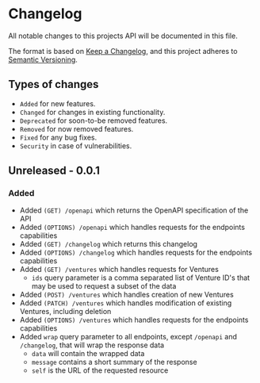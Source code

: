 # Changelog

All notable changes to this projects API will be documented in this file.

The format is based on [Keep a Changelog](https://keepachangelog.com/en/1.0.0/), and this project adheres to [Semantic Versioning](https://semver.org/spec/v2.0.0.html).

## Types of changes

- `Added` for new features.
- `Changed` for changes in existing functionality.
- `Deprecated` for soon-to-be removed features.
- `Removed` for now removed features.
- `Fixed` for any bug fixes.
- `Security` in case of vulnerabilities.

## Unreleased - 0.0.1

### Added

- Added `(GET) /openapi` which returns the OpenAPI specification of the API
- Added `(OPTIONS) /openapi` which handles requests for the endpoints capabilities
- Added `(GET) /changelog` which returns this changelog
- Added `(OPTIONS) /changelog` which handles requests for the endpoints capabilities
- Added `(GET) /ventures` which handles requests for Ventures
  - `ids` query parameter is a comma separated list of Venture ID's that may be used to request a subset of the data
- Added `(POST) /ventures` which handles creation of new Ventures
- Added `(PATCH) /ventures` which handles modification of existing Ventures, including deletion
- Added `(OPTIONS) /ventures` which handles requests for the endpoints capabilities
- Added `wrap` query parameter to all endpoints, except `/openapi` and `/changelog`, that will wrap the response data
  - `data` will contain the wrapped data
  - `message` contains a short summary of the response
  - `self` is the URL of the requested resource
